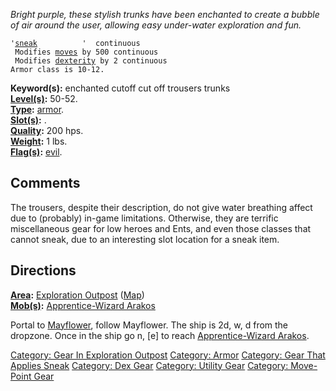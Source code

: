 *Bright purple, these stylish trunks have been enchanted to create a
bubble of air around the user, allowing easy under-water exploration and
fun.*

`'`[`sneak`](Sneak "wikilink")`          '  continuous`  
` Modifies `[`moves`](Move_Points "wikilink")` by 500 continuous`  
` Modifies `[`dexterity`](Dexterity "wikilink")` by 2 continuous`  
`Armor class is 10-12.`

**Keyword(s):** enchanted cutoff cut off trousers trunks  
**[Level(s)](Object_Level "wikilink"):** 50-52.  
**[Type](:Category:_Object_Types "wikilink"):**
[armor](:Category:_Armor "wikilink").  
**[Slot(s)](Object_Slots "wikilink"):** <worn on legs>.  
**[Quality](Object_Quality "wikilink"):** 200 hps.  
**[Weight](Object_Weight "wikilink"):** 1 lbs.  
**[Flag(s)](:Category:_Object_Flags "wikilink"):**
[evil](Evil_Flag "wikilink").  

## Comments

The trousers, despite their description, do not give water breathing
affect due to (probably) in-game limitations. Otherwise, they are
terrific miscellaneous gear for low heroes and Ents, and even those
classes that cannot sneak, due to an interesting slot location for a
sneak item.

## Directions

**[Area](:Category:_Areas "wikilink"):** [Exploration
Outpost](:Category:_Exploration_Outpost "wikilink")
([Map](Exploration_Outpost_Map "wikilink"))  
**[Mob(s)](:Category:_Mobs "wikilink"):** [Apprentice-Wizard
Arakos](Apprentice-Wizard_Arakos "wikilink")

Portal to [Mayflower](Mayflower "wikilink"), follow Mayflower. The ship
is 2d, w, d from the dropzone. Once in the ship go n, \[e\] to reach
[Apprentice-Wizard Arakos](Apprentice-Wizard_Arakos "wikilink").

[Category: Gear In Exploration
Outpost](Category:_Gear_In_Exploration_Outpost "wikilink") [Category:
Armor](Category:_Armor "wikilink") [Category: Gear That Applies
Sneak](Category:_Gear_That_Applies_Sneak "wikilink") [Category: Dex
Gear](Category:_Dex_Gear "wikilink") [Category: Utility
Gear](Category:_Utility_Gear "wikilink") [Category: Move-Point
Gear](Category:_Move-Point_Gear "wikilink")
